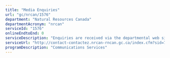 ```yaml
---
title: "Media Enquiries"
url: "gc/nrcan/1576"
department: "Natural Resources Canada"
departmentAcronym: "nrcan"
serviceId: "1576"
onlineEndtoEnd: 0
serviceDescription: "Enquiries are received via the departmental web site are automatically dispatched to Sector contacts via a web application.  A General Inquiries Officer answers the department’s general enquiries telephone line between the hours of 8:30 a.m. to 4:30 p.m., Monday to Friday; re-directs callers to the appropriate departmental contacts or to other government entities; provides advice to departmental employees responsible for responding to public enquiries; re-directs e-mail enquiries to subject-matter expert (when required) via the web application."
serviceUrl: "http://contact-contactez.nrcan-rncan.gc.ca/index.cfm?sid=7&context=simply-science&lang=eng"
programDescription: "Communications Services"
---
```

